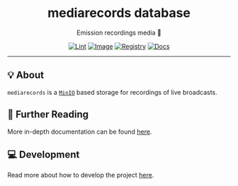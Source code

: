 <h1 align="center">mediarecords database</h1>

<div align="center">

Emission recordings media 📼

[![Lint](https://github.com/radio-aktywne/database-mediarecords/actions/workflows/lint.yaml/badge.svg)](https://github.com/radio-aktywne/database-mediarecords/actions/workflows/lint.yaml)
[![Image](https://github.com/radio-aktywne/database-mediarecords/actions/workflows/image.yaml/badge.svg)](https://github.com/radio-aktywne/database-mediarecords/actions/workflows/image.yaml)
[![Registry](https://github.com/radio-aktywne/database-mediarecords/actions/workflows/registry.yaml/badge.svg)](https://github.com/radio-aktywne/database-mediarecords/actions/workflows/registry.yaml)
[![Docs](https://github.com/radio-aktywne/database-mediarecords/actions/workflows/docs.yaml/badge.svg)](https://github.com/radio-aktywne/database-mediarecords/actions/workflows/docs.yaml)

</div>

---

## 💡 About

`mediarecords` is a [`MinIO`](https://min.io) based storage
for recordings of live broadcasts.

## 📄 Further Reading

More in-depth documentation can be found
[here](https://radio-aktywne.github.io/database-mediarecords).

## 💻 Development

Read more about how to develop the project
[here](https://github.com/radio-aktywne/database-mediarecords/blob/main/CONTRIBUTING.md).
